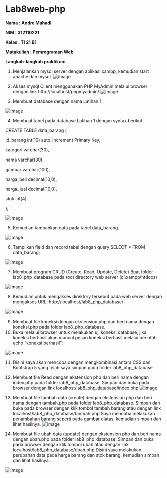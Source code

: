 # Lab8web-php

<b>Nama	: Andre Mahadi

NIM		: 312110221

Kelas		: TI 21 B1

Matakuliah	: Pemrograman Web</b>

<b>Langkah-langkah praktikum</b>

1.	Menjalankan mysql server dengan aplikasi xampp, kemudian start apache dan mysql.
![image](ss/ss12.png) 

2.	Akses mysql Client menggunakan PHP MyAdmin melalui browser dengan link http://localhost/phpmyadmin/ 
 ![image](ss/ss1.png)

3.	Membuat database dengan nama Latihan 1.
 
 ![image](ss/ss2.png)

4.	Membuat tabel pada database Latihan 1 dengan syntax berikut.

CREATE TABLE data_barang (

id_barang int(10) auto_increment Primary Key,

kategori varchar(30),

nama varchar(30),

gambar varchar(100),

harga_beli decimal(10,0),

harga_jual decimal(10,0),

stok int(4)

);
 
 ![image](ss/ss3.png)

5.	Kemudian tambahkan data pada tabel data_barang.

 ![image](ss/ss4.png)

6.	Tampilkan field dan record tabel dengan query SELECT * FROM data_barang;

 ![image](ss/ss4.png)

7.	Membuat program CRUD (Create, Read, Update, Delete)
Buat folder lab8_php_database pada root directory web server (c:\xampp\htdocs)
 
![image](ss5.png)

8.	Kemudian untuk mengakses direktory tersebut pada web server dengan mengakses URL:
http://localhost/lab8_php_database/ 
 
![image](ss/ss6.png)

9.	Membuat file koneksi dengan ekstension php dan beri nama dengan koneksi.php pada folder lab8_php_database.
10.	Buka melalui browser untuk melakukan uji koneksi database, jika koneksi berhasil akan muncul pesan koneksi berhasil melalui perintah echo “koneksi berhasil”;
 
![image](ss/ss7.png)

11.	Disini saya akan mencoba dengan mengkombinasi antara CSS dan Bootstrap 5 yang telah saya simpan pada folder lab8_php_database
12.	Membuat file Read dengan ekstension php dan beri nama dengan index.php pada folder lab8_php_database.
Simpan dan buka pada browser dengan link localhost/lab8_php_database/index.php
![image](ss/ss9.png)

13.	Membuat file tambah data (create) dengan ekstension php dan beri nama dengan tambah.php pada folder lab8_php_database.
Simpan dan buka pada browser dengan klik tombol tambah barang atau dengan link localhost/lab8_php_database/tambah.php
Saya mencoba melakukan penambahan barang seperti pada gambar diatas, kemudian simpan dan lihat hasilnya.
![image](ss/ss10.png)
14.	Membuat file ubah data (update) dengan ekstension php dan beri nama dengan ubah.php pada folder lab8_php_database.
Simpan dan buka pada browser dengan klik tombol ubah atau dengan link localhost/lab8_php_database/ubah.php
Disini saya melakukan perubahan data pada  harga barang dan stok barang, kemudian simpan dan lihat hasilnya.
 
![image](ss/ss11.png)